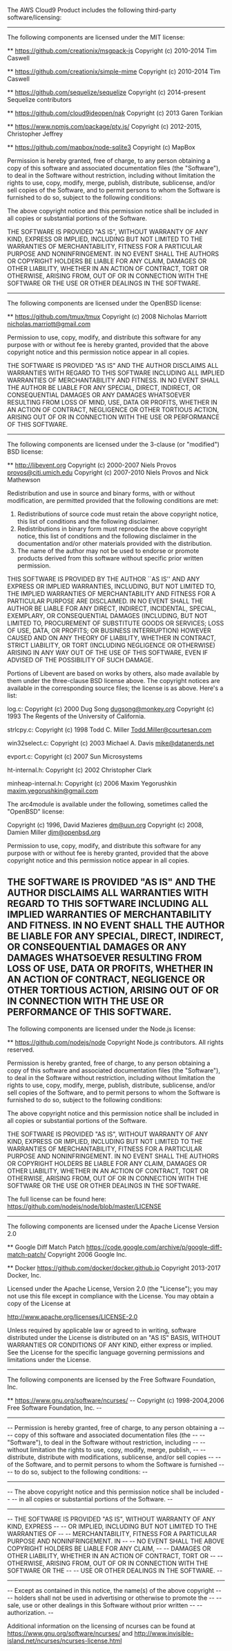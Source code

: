 The AWS Cloud9 Product includes the following third-party software/licensing:

----------------

The following components are licensed under the MIT license:

** https://github.com/creationix/msgpack-js
Copyright (c) 2010-2014 Tim Caswell

** https://github.com/creationix/simple-mime
Copyright (c) 2010-2014 Tim Caswell

** https://github.com/sequelize/sequelize 
Copyright (c) 2014-present Sequelize contributors

** https://github.com/cloud9ideopen/nak
Copyright (c) 2013 Garen Torikian

** https://www.npmjs.com/package/pty.js/
Copyright (c) 2012-2015, Christopher Jeffrey

** https://github.com/mapbox/node-sqlite3
Copyright (c) MapBox

Permission is hereby granted, free of charge, to any person obtaining a copy of
this software and associated documentation files (the "Software"), to deal in
the Software without restriction, including without limitation the rights to
use, copy, modify, merge, publish, distribute, sublicense, and/or sell copies of
the Software, and to permit persons to whom the Software is furnished to do so,
subject to the following conditions:

The above copyright notice and this permission notice shall be included in all
copies or substantial portions of the Software.

THE SOFTWARE IS PROVIDED "AS IS", WITHOUT WARRANTY OF ANY KIND, EXPRESS OR
IMPLIED, INCLUDING BUT NOT LIMITED TO THE WARRANTIES OF MERCHANTABILITY, FITNESS
FOR A PARTICULAR PURPOSE AND NONINFRINGEMENT. IN NO EVENT SHALL THE AUTHORS OR
COPYRIGHT HOLDERS BE LIABLE FOR ANY CLAIM, DAMAGES OR OTHER LIABILITY, WHETHER
IN AN ACTION OF CONTRACT, TORT OR OTHERWISE, ARISING FROM, OUT OF OR IN
CONNECTION WITH THE SOFTWARE OR THE USE OR OTHER DEALINGS IN THE SOFTWARE.

----------------

The following components are licensed under the OpenBSD license:

** https://github.com/tmux/tmux
Copyright (c) 2008 Nicholas Marriott <nicholas.marriott@gmail.com>

Permission to use, copy, modify, and distribute this software for any
purpose with or without fee is hereby granted, provided that the above
copyright notice and this permission notice appear in all copies.

THE SOFTWARE IS PROVIDED "AS IS" AND THE AUTHOR DISCLAIMS ALL WARRANTIES
WITH REGARD TO THIS SOFTWARE INCLUDING ALL IMPLIED WARRANTIES OF
MERCHANTABILITY AND FITNESS. IN NO EVENT SHALL THE AUTHOR BE LIABLE FOR
ANY SPECIAL, DIRECT, INDIRECT, OR CONSEQUENTIAL DAMAGES OR ANY DAMAGES
WHATSOEVER RESULTING FROM LOSS OF MIND, USE, DATA OR PROFITS, WHETHER
IN AN ACTION OF CONTRACT, NEGLIGENCE OR OTHER TORTIOUS ACTION, ARISING
OUT OF OR IN CONNECTION WITH THE USE OR PERFORMANCE OF THIS SOFTWARE.

----------------

The following components are licensed under the 3-clause (or "modified") BSD license:

** http://libevent.org
Copyright (c) 2000-2007 Niels Provos <provos@citi.umich.edu>
Copyright (c) 2007-2010 Niels Provos and Nick Mathewson

Redistribution and use in source and binary forms, with or without
modification, are permitted provided that the following conditions
are met:
1. Redistributions of source code must retain the above copyright
notice, this list of conditions and the following disclaimer.
2. Redistributions in binary form must reproduce the above copyright
notice, this list of conditions and the following disclaimer in the
documentation and/or other materials provided with the distribution.
3. The name of the author may not be used to endorse or promote products
derived from this software without specific prior written permission.

THIS SOFTWARE IS PROVIDED BY THE AUTHOR ``AS IS'' AND ANY EXPRESS OR
IMPLIED WARRANTIES, INCLUDING, BUT NOT LIMITED TO, THE IMPLIED WARRANTIES
OF MERCHANTABILITY AND FITNESS FOR A PARTICULAR PURPOSE ARE DISCLAIMED.
IN NO EVENT SHALL THE AUTHOR BE LIABLE FOR ANY DIRECT, INDIRECT,
INCIDENTAL, SPECIAL, EXEMPLARY, OR CONSEQUENTIAL DAMAGES (INCLUDING, BUT
NOT LIMITED TO, PROCUREMENT OF SUBSTITUTE GOODS OR SERVICES; LOSS OF USE,
DATA, OR PROFITS; OR BUSINESS INTERRUPTION) HOWEVER CAUSED AND ON ANY
THEORY OF LIABILITY, WHETHER IN CONTRACT, STRICT LIABILITY, OR TORT
(INCLUDING NEGLIGENCE OR OTHERWISE) ARISING IN ANY WAY OUT OF THE USE OF
THIS SOFTWARE, EVEN IF ADVISED OF THE POSSIBILITY OF SUCH DAMAGE.

Portions of Libevent are based on works by others, also made available by
them under the three-clause BSD license above. The copyright notices are
available in the corresponding source files; the license is as above. Here's
a list:

log.c:
Copyright (c) 2000 Dug Song <dugsong@monkey.org>
Copyright (c) 1993 The Regents of the University of California.

strlcpy.c:
Copyright (c) 1998 Todd C. Miller <Todd.Miller@courtesan.com>

win32select.c:
Copyright (c) 2003 Michael A. Davis <mike@datanerds.net>

evport.c:
Copyright (c) 2007 Sun Microsystems

ht-internal.h:
Copyright (c) 2002 Christopher Clark

minheap-internal.h:
Copyright (c) 2006 Maxim Yegorushkin <maxim.yegorushkin@gmail.com>

The arc4module is available under the following, sometimes called the
"OpenBSD" license:

Copyright (c) 1996, David Mazieres <dm@uun.org>
Copyright (c) 2008, Damien Miller <djm@openbsd.org>

Permission to use, copy, modify, and distribute this software for any
purpose with or without fee is hereby granted, provided that the above
copyright notice and this permission notice appear in all copies.

THE SOFTWARE IS PROVIDED "AS IS" AND THE AUTHOR DISCLAIMS ALL WARRANTIES
WITH REGARD TO THIS SOFTWARE INCLUDING ALL IMPLIED WARRANTIES OF
MERCHANTABILITY AND FITNESS. IN NO EVENT SHALL THE AUTHOR BE LIABLE FOR
ANY SPECIAL, DIRECT, INDIRECT, OR CONSEQUENTIAL DAMAGES OR ANY DAMAGES
WHATSOEVER RESULTING FROM LOSS OF USE, DATA OR PROFITS, WHETHER IN AN
ACTION OF CONTRACT, NEGLIGENCE OR OTHER TORTIOUS ACTION, ARISING OUT OF
OR IN CONNECTION WITH THE USE OR PERFORMANCE OF THIS SOFTWARE.
----------------

The following components are licensed under the Node.js license:

** https://github.com/nodejs/node 
Copyright Node.js contributors. All rights reserved.

Permission is hereby granted, free of charge, to any person obtaining a copy
of this software and associated documentation files (the "Software"), to
deal in the Software without restriction, including without limitation the
rights to use, copy, modify, merge, publish, distribute, sublicense, and/or
sell copies of the Software, and to permit persons to whom the Software is
furnished to do so, subject to the following conditions:

The above copyright notice and this permission notice shall be included in
all copies or substantial portions of the Software.

THE SOFTWARE IS PROVIDED "AS IS", WITHOUT WARRANTY OF ANY KIND, EXPRESS OR
IMPLIED, INCLUDING BUT NOT LIMITED TO THE WARRANTIES OF MERCHANTABILITY,
FITNESS FOR A PARTICULAR PURPOSE AND NONINFRINGEMENT. IN NO EVENT SHALL THE
AUTHORS OR COPYRIGHT HOLDERS BE LIABLE FOR ANY CLAIM, DAMAGES OR OTHER
LIABILITY, WHETHER IN AN ACTION OF CONTRACT, TORT OR OTHERWISE, ARISING
FROM, OUT OF OR IN CONNECTION WITH THE SOFTWARE OR THE USE OR OTHER DEALINGS
IN THE SOFTWARE.

The full license can be found here: https://github.com/nodejs/node/blob/master/LICENSE

----------------

The following components are licensed under the Apache License Version 2.0

** Google Diff Match Patch https://code.google.com/archive/p/google-diff-match-patch/
Copyright 2006 Google Inc.

** Docker https://github.com/docker/docker.github.io 
Copyright 2013-2017 Docker, Inc.

Licensed under the Apache License, Version 2.0 (the "License");
you may not use this file except in compliance with the License.
You may obtain a copy of the License at

http://www.apache.org/licenses/LICENSE-2.0

Unless required by applicable law or agreed to in writing, software
distributed under the License is distributed on an "AS IS" BASIS,
WITHOUT WARRANTIES OR CONDITIONS OF ANY KIND, either express or implied.
See the License for the specific language governing permissions and
limitations under the License.

----------------

The following components are licensed by the Free Software Foundation, Inc.

** https://www.gnu.org/software/ncurses/
-- Copyright (c) 1998-2004,2006 Free Software Foundation, Inc. --
-- --
-- Permission is hereby granted, free of charge, to any person obtaining a --
-- copy of this software and associated documentation files (the --
-- "Software"), to deal in the Software without restriction, including --
-- without limitation the rights to use, copy, modify, merge, publish, --
-- distribute, distribute with modifications, sublicense, and/or sell copies --
-- of the Software, and to permit persons to whom the Software is furnished --
-- to do so, subject to the following conditions: --
-- --
-- The above copyright notice and this permission notice shall be included --
-- in all copies or substantial portions of the Software. --
-- --
-- THE SOFTWARE IS PROVIDED "AS IS", WITHOUT WARRANTY OF ANY KIND, EXPRESS --
-- OR IMPLIED, INCLUDING BUT NOT LIMITED TO THE WARRANTIES OF --
-- MERCHANTABILITY, FITNESS FOR A PARTICULAR PURPOSE AND NONINFRINGEMENT. IN --
-- NO EVENT SHALL THE ABOVE COPYRIGHT HOLDERS BE LIABLE FOR ANY CLAIM, --
-- DAMAGES OR OTHER LIABILITY, WHETHER IN AN ACTION OF CONTRACT, TORT OR --
-- OTHERWISE, ARISING FROM, OUT OF OR IN CONNECTION WITH THE SOFTWARE OR THE --
-- USE OR OTHER DEALINGS IN THE SOFTWARE. --
-- --
-- Except as contained in this notice, the name(s) of the above copyright --
-- holders shall not be used in advertising or otherwise to promote the --
-- sale, use or other dealings in this Software without prior written --
-- authorization. --

Additional information on the licensing of ncurses 
can be found at https://www.gnu.org/software/ncurses/ and 
http://www.invisible-island.net/ncurses/ncurses-license.html
